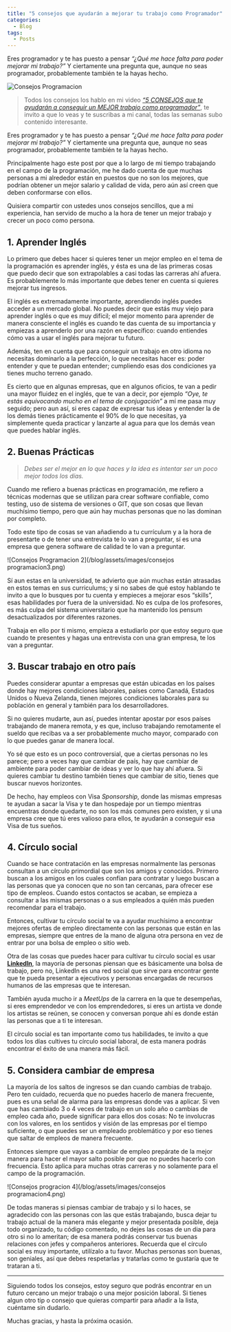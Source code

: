 ```yaml
---
title: "5 consejos que ayudarán a mejorar tu trabajo como Programador"
categories:
  - Blog
tags:
  - Posts
---
```


Eres programador y te has puesto a pensar *“¿Qué me hace falta para poder mejorar mi trabajo?”* Y ciertamente una pregunta que, aunque no seas programador, probablemente también te la hayas hecho.

![Consejos Programacion](/blog/assets/images/programacion2.png)

>Todos los consejos los hablo en mi video [*“5 CONSEJOS que te ayudarán a conseguir un MEJOR trabajo como programador”*](https://www.youtube.com/watch?v=MzMOIOhsW-Q), te invito a que lo veas y te suscribas a mi canal, todas las semanas subo contenido interesante.


Eres programador y te has puesto a pensar *“¿Qué me hace falta para poder mejorar mi trabajo?”* Y ciertamente una pregunta que, aunque no seas programador, probablemente también te la hayas hecho.

Principalmente hago este post por que a lo largo de mi tiempo trabajando en el campo de la programación, me he dado cuenta de que muchas personas a mi alrededor están en puestos que no son los mejores, que podrían obtener un mejor salario y calidad de vida, pero aún así creen que deben conformarse con ellos.

Quisiera compartir con ustedes unos consejos sencillos, que a mi experiencia, han servido de mucho a la hora de tener un mejor trabajo y crecer un poco como persona.

## 1. Aprender Inglés
Lo primero que debes hacer si quieres tener un mejor empleo en el tema de la programación es aprender inglés, y ésta es una de las primeras cosas que puedo decir que son extrapolables a casi todas las carreras ahí afuera. Es probablemente lo más importante que debes tener en cuenta si quieres mejorar tus ingresos.

El inglés es extremadamente importante, aprendiendo inglés puedes acceder a un mercado global. No puedes decir que estás muy viejo para aprender inglés o que es muy difícil; el mejor momento para aprender de manera consciente el inglés es cuando te das cuenta de su importancia y empiezas a aprenderlo por una razón en específico: cuando entiendes cómo vas a usar el inglés para mejorar tu futuro.

Además, ten en cuenta que para conseguir un trabajo en otro idioma no necesitas dominarlo a la perfección, lo que necesitas hacer es: poder entender y que te puedan entender; cumpliendo esas dos condiciones ya tienes mucho terreno ganado.

Es cierto que en algunas empresas, que en algunos oficios, te van a pedir una mayor fluidez en el inglés, que te van a decir, por ejemplo *“Oye, te estás equivocando mucho en el tema de conjugación”* a mí me pasa muy seguido; pero aun así, si eres capaz de expresar tus ideas y entender la de los demás tienes prácticamente el 90% de lo que necesitas, ya simplemente queda practicar y lanzarte al agua para que los demás vean que puedes hablar inglés.

## 2. Buenas Prácticas
> *Debes ser el mejor en lo que haces y la idea es intentar ser un poco mejor todos los días.*

Cuando me refiero a buenas prácticas en programación, me refiero a técnicas modernas que se utilizan para crear software confiable, como testing, uso de sistema de versiones o GIT, que son cosas que llevan muchísimo tiempo, pero que aún hay muchas personas que no las dominan por completo.

Todo este tipo de cosas se van añadiendo a tu currículum y a la hora de presentarte o de tener una entrevista te lo van a preguntar, sí es una empresa que genera software de calidad te lo van a preguntar.

![Consejos Programacion 2](/blog/assets/images/consejos programacion3.png)

Sí aun estas en la universidad, te advierto que aún muchas están atrasadas en estos temas en sus curriculums; y si no sabes de qué estoy hablando te invito a que lo busques por tu cuenta y empieces a mejorar esos “skills”, esas habilidades por fuera de la universidad. No es culpa de los profesores, es más culpa del sistema universitario que ha mantenido los pensum desactualizados por diferentes razones.

Trabaja en ello por ti mismo, empieza a estudiarlo por que estoy seguro que cuando te presentes y hagas una entrevista con una gran empresa, te los van a preguntar.

## 3. Buscar trabajo en otro país
Puedes considerar apuntar a empresas que están ubicadas en los países donde hay mejores condiciones laborales, países como Canadá, Estados Unidos o Nueva Zelanda, tienen mejores condiciones laborales para su población en general y también para los desarrolladores.

Si no quieres mudarte, aun así, puedes intentar apostar por esos países trabajando de manera remota, y es que, incluso trabajando remotamente el sueldo que recibas va a ser probablemente mucho mayor, comparado con lo que puedes ganar de manera local.

Yo sé que esto es un poco controversial, que a ciertas personas no les parece; pero a veces hay que cambiar de país, hay que cambiar de ambiente para poder cambiar de ideas y ver lo que hay ahí afuera. Si quieres cambiar tu destino también tienes que cambiar de sitio, tienes que buscar nuevos horizontes.

De hecho, hay empleos con Visa *Sponsorship*, donde las mismas empresas te ayudan a sacar la Visa y te dan hospedaje por un tiempo mientras encuentras donde quedarte, no son los más comunes pero existen, y si una empresa cree que tú eres valioso para ellos, te ayudarán a conseguir esa Visa de tus sueños.

## 4. Círculo social
Cuando se hace contratación en las empresas normalmente las personas consultan a un círculo primordial que son los amigos y conocidos. Primero buscan a los amigos en los cuales confían para contratar y luego buscan a las personas que ya conocen que no son tan cercanas, para ofrecer ese tipo de empleos. Cuando estos contactos se acaban, se empieza a consultar a las mismas personas o a sus empleados a quién más pueden recomendar para el trabajo.

Entonces, cultivar tu círculo social te va a ayudar muchísimo a encontrar mejores ofertas de empleo directamente con las personas que están en las empresas, siempre que entres de la mano de alguna otra persona en vez de entrar por una bolsa de empleo o sitio web.

Otra de las cosas que puedes hacer para cultivar tu círculo social es usar [**LinkedIn**](http://linkedin.com/), la mayoría de personas piensan que es básicamente una bolsa de trabajo, pero no, LinkedIn es una red social que sirve para encontrar gente que te pueda presentar a ejecutivos y personas encargadas de recursos humanos de las empresas que te interesan.

También ayuda mucho ir a *MeetUps* de la carrera en la que te desempeñas, si eres emprendedor ve con los emprendedores, si eres un artista ve donde los artistas se reúnen, se conocen y conversan porque ahí es donde están las personas que a ti te interesan.

El círculo social es tan importante como tus habilidades, te invito a que todos los días cultives tu círculo social laboral, de esta manera podrás encontrar el éxito de una manera más fácil.

## 5. Considera cambiar de empresa
La mayoría de los saltos de ingresos se dan cuando cambias de trabajo. Pero ten cuidado, recuerda que no puedes hacerlo de manera frecuente, pues es una señal de alarma para las empresas donde vas a aplicar. Si ven que has cambiado 3 o 4 veces de trabajo en un solo año o cambias de empleo cada año, puede significar para ellos dos cosas: No te involucras con los valores, en los sentidos y visión de las empresas por el tiempo suficiente, o que puedes ser un empleado problemático y por eso tienes que saltar de empleos de manera frecuente.

Entonces siempre que vayas a cambiar de empleo prepárate de la mejor manera para hacer el mayor salto posible por que no puedes hacerlo con frecuencia. Esto aplica para muchas otras carreras y no solamente para el campo de la programación.

![Consejos progracion 4](/blog/assets/images/consejos programacion4.png)

De todas maneras si piensas cambiar de trabajo y si lo haces, se agradecido con las personas con las que estás trabajando, busca dejar tu trabajo actual de la manera más elegante y mejor presentada posible, deja todo organizado, tu código comentado, no dejes las cosas de un dia para otro si no lo ameritan; de esa manera podrás conservar tus buenas relaciones con jefes y compañeros anteriores. Recuerda que el círculo social es muy importante, utilízalo a tu favor. Muchas personas son buenas, son geniales, así que debes respetarlas y tratarlas como te gustaría que te trataran a ti.

---

Siguiendo todos los consejos, estoy seguro que podrás encontrar en un futuro cercano un mejor trabajo o una mejor posición laboral. Si tienes algun otro tip o consejo que quieras compartir para añadir a la lista, cuéntame sin dudarlo.

Muchas gracias, y hasta la próxima ocasión.
